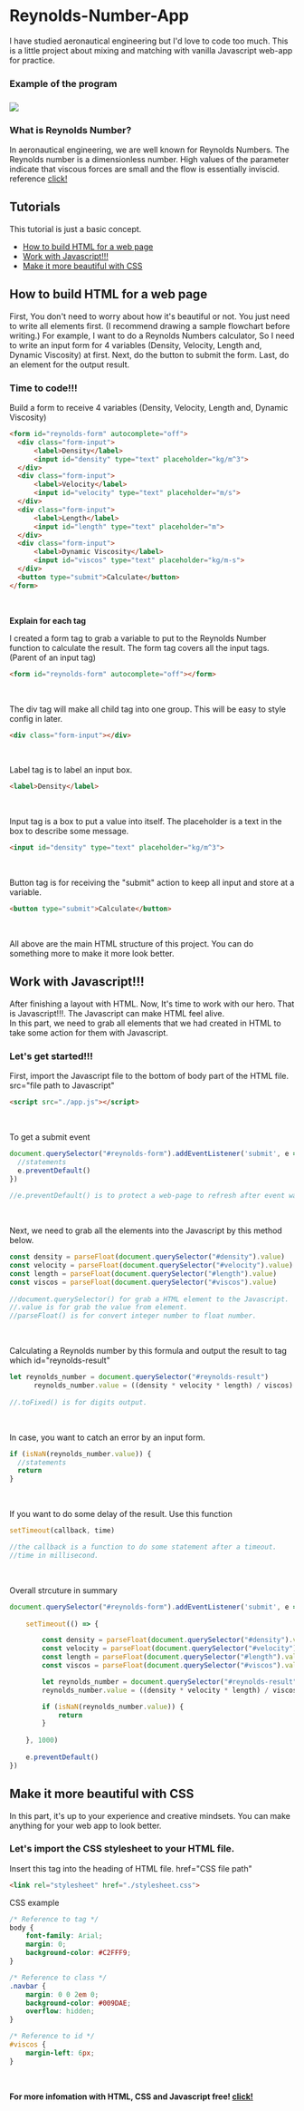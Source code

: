 <h1>Reynolds-Number-App</h1>

<p>I have studied aeronautical engineering but I'd love to code too much. This is a little project about mixing and matching with vanilla Javascript web-app for practice.</p>

<h3>Example of the program<h3>
<img src="https://github.com/Rayato159/Reynolds-Number-App/blob/main/screenshots/non-error.png"><br>

<h3>What is Reynolds Number?</h3>
<p>In aeronautical engineering, we are well known for Reynolds Numbers. The Reynolds number is a dimensionless number. 
High values of the parameter indicate that viscous forces are small and the flow is essentially inviscid. reference <a href="https://www.grc.nasa.gov/www/BGH/reynolds.html">click!</a></p>

<h2>Tutorials</h2>
<p>This tutorial is just a basic concept.</p>
<ul>
  <li><a href="#html-create">How to build HTML for a web page</a></li>
  <li><a href="#js-create">Work with Javascript!!!</a></li>
  <li><a href="#style-create">Make it more beautiful with CSS</a></li>
</ul>

<h2 id="html-create">How to build HTML for a web page</h2>
  <p>First, You don't need to worry about how it's beautiful or not. You just need to write all elements first. (I recommend drawing a sample flowchart before writing.)
  For example, I want to do a Reynolds Numbers calculator, So I need to write an input form for 4 variables (Density, Velocity, Length and, Dynamic Viscosity) at first.
  Next, do the button to submit the form. Last, do an element for the output result.</p>
  
  <h3><strong>Time to code!!!</strong></h3>
    <p>Build a form to receive 4 variables (Density, Velocity, Length and, Dynamic Viscosity)</p>
  
```html
<form id="reynolds-form" autocomplete="off">
  <div class="form-input">
      <label>Density</label>
      <input id="density" type="text" placeholder="kg/m^3">
  </div>
  <div class="form-input">
      <label>Velocity</label>
      <input id="velocity" type="text" placeholder="m/s">
  </div>
  <div class="form-input">
      <label>Length</label>
      <input id="length" type="text" placeholder="m">
  </div>
  <div class="form-input">
      <label>Dynamic Viscosity</label>
      <input id="viscos" type="text" placeholder="kg/m-s">
  </div>
  <button type="submit">Calculate</button>
</form>
```
  <br>
  <p><strong>Explain for each tag</strong></p>
  <p>I created a form tag to grab a variable to put to the Reynolds Number function to calculate the result. The form tag covers all the input tags. (Parent of an input tag)</p>
  
```html
<form id="reynolds-form" autocomplete="off"></form>
```
  <br>
  <p>The div tag will make all child tag into one group. This will be easy to style config in later.</p>
  
```html
<div class="form-input"></div>
```
  <br>
  <p>Label tag is to label an input box.</p>
  
```html
<label>Density</label>
```
  <br>
  <p>Input tag is a box to put a value into itself. The placeholder is a text in the box to describe some message.</p>
  
```html
<input id="density" type="text" placeholder="kg/m^3">
```
  <br>
  <p>Button tag is for receiving the "submit" action to keep all input and store at a variable.</p>
  
```html
<button type="submit">Calculate</button>
```
  <br>
  <p>All above are the main HTML structure of this project. You can do something more to make it more look better.</p>
  
<h2 id="js-create">Work with Javascript!!!</h2>
  <p>After finishing a layout with HTML. Now, It's time to work with our hero. That is Javascript!!!. The Javascript can make HTML feel alive.<br>
  In this part, we need to grab all elements that we had created in HTML to take some action for them with Javascript.</p>
  
  <h3><strong>Let's get started!!!</strong></h3>
  
  <p>First, import the Javascript file to the bottom of body part of the HTML file. src="file path to Javascript"</p>
  
```html
<script src="./app.js"></script>
```
  <br>
  <p>To get a submit event</p>
  
```Javascript
document.querySelector("#reynolds-form").addEventListener('submit', e => {
  //statements
  e.preventDefault()
})
  
//e.preventDefault() is to protect a web-page to refresh after event was done.
```
  <br>
  <p>Next, we need to grab all the elements into the Javascript by this method below.</p>

```Javascript
const density = parseFloat(document.querySelector("#density").value)
const velocity = parseFloat(document.querySelector("#velocity").value)
const length = parseFloat(document.querySelector("#length").value)
const viscos = parseFloat(document.querySelector("#viscos").value)
  
//document.querySelector() for grab a HTML element to the Javascript.
//.value is for grab the value from element.
//parseFloat() is for convert integer number to float number.
```
  <br>
  <p>Calculating a Reynolds number by this formula and output the result to tag which id="reynolds-result"</p>

```Javascript
let reynolds_number = document.querySelector("#reynolds-result")
      reynolds_number.value = ((density * velocity * length) / viscos).toFixed(6)
  
//.toFixed() is for digits output.
```
  <br>
  <p>In case, you want to catch an error by an input form.</p>
  
```Javascript
if (isNaN(reynolds_number.value)) {
  //statements
  return
}
```
  <br>
  <p>If you want to do some delay of the result. Use this function</p>
  
```Javascript
setTimeout(callback, time)

//the callback is a function to do some statement after a timeout.
//time in millisecond.
```
  
  <br>
  <p>Overall strcuture in summary</p>
  
```Javascript
document.querySelector("#reynolds-form").addEventListener('submit', e => {
  
    setTimeout(() => {

        const density = parseFloat(document.querySelector("#density").value)
        const velocity = parseFloat(document.querySelector("#velocity").value)
        const length = parseFloat(document.querySelector("#length").value)
        const viscos = parseFloat(document.querySelector("#viscos").value)

        let reynolds_number = document.querySelector("#reynolds-result")
        reynolds_number.value = ((density * velocity * length) / viscos).toFixed(6)

        if (isNaN(reynolds_number.value)) {
            return
        }
  
    }, 1000)
  
    e.preventDefault()
})
```
<h2 id="style-create">Make it more beautiful with CSS</h2>
  <p>In this part, it's up to your experience and creative mindsets. You can make anything for your web app to look better.</p>
  <h3><strong>Let's import the CSS stylesheet to your HTML file.</strong></h3>

  <p>Insert this tag into the heading of HTML file. href="CSS file path"</p>
  
```html
<link rel="stylesheet" href="./stylesheet.css">
```
  
  <p>CSS example</p>
  
```css
/* Reference to tag */
body {
    font-family: Arial;
    margin: 0;
    background-color: #C2FFF9;
}

/* Reference to class */
.navbar {
    margin: 0 0 2em 0;
    background-color: #009DAE;
    overflow: hidden;
}

/* Reference to id */
#viscos {
    margin-left: 6px;
}
```
<br>
<p><strong>For more infomation with HTML, CSS and Javascript free! <a href="https://www.w3schools.com/">click!</a></strong>
